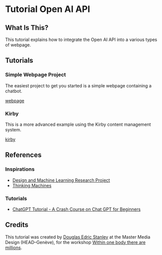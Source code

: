 # Tutorial Open AI API

## What Is This?
This tutorial explains how to integrate the Open AI API into a various types of webpage.

## Tutorials

### Simple Webpage Project
The easiest project to get you started is a simple webpage containing a chatbot.

[webpage](webpage/)

### Kirby
This is a more advanced example using the Kirby content management system.

[kirby](kirby/)

## References

### Inspirations
- [Design and Machine Learning Research Project](http://design-machine-learning.ch)
- [Thinking Machines]()

### Tutorials
- [ChatGPT Tutorial - A Crash Course on Chat GPT for Beginners](https://www.youtube.com/watch?v=JTxsNm9IdYU)


## Credits
This tutorial was created by [Douglas Edric Stanley](http://abstractmachine.net) at the Master Media Design (HEAD–Genève), for the workshop [Within one body there are millions](#).